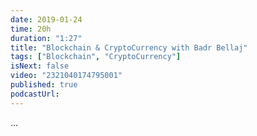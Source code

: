 ```yaml
---
date: 2019-01-24
time: 20h
duration: "1:27"
title: "Blockchain & CryptoCurrency with Badr Bellaj"
tags: ["Blockchain", "CryptoCurrency"]
isNext: false
video: "2321040174795001"
published: true
podcastUrl:
---
```


[//]: # "Check this github issue on How to add Episode Notes  https://github.com/DevC-Casa/geeksblabla.com/issues/23 "

...
